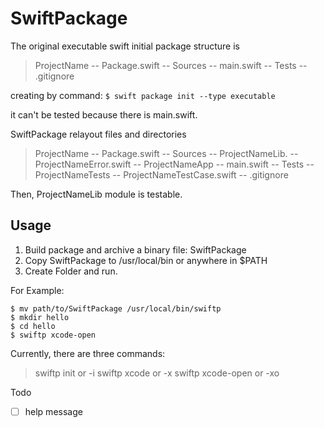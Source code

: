 # SwiftPackage

The original executable swift initial package structure is

> ProjectName	-- Package.swift
> 				-- Sources		-- main.swift
> 				-- Tests
> 				-- .gitignore

creating by command:
`$ swift package init --type executable`

it can't be tested because there is main.swift.

SwiftPackage relayout files and directories 

> ProjectName	-- Package.swift
> 				-- Sources -- ProjectNameLib.  -- ProjectNameError.swift
> 							 -- ProjectNameApp   -- main.swift
> 				-- Tests	 -- ProjectNameTests -- ProjectNameTestCase.swift
> 				-- .gitignore

Then, ProjectNameLib module is testable.

## Usage

1. Build package and archive a binary file: SwiftPackage
2. Copy SwiftPackage to /usr/local/bin or anywhere in $PATH
3. Create Folder and run.

For Example: 
```
$ mv path/to/SwiftPackage /usr/local/bin/swiftp
$ mkdir hello
$ cd hello
$ swiftp xcode-open
```

Currently, there are three commands:

> swiftp init or -i
> swiftp xcode or -x
> swiftp xcode-open or -xo

Todo
- [ ]  help message 